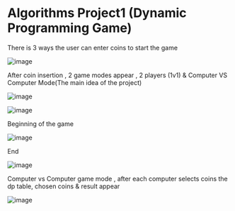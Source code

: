 # Algorithms Project1 (Dynamic Programming Game)


There is 3 ways the user can enter coins to start the game

![image](https://github.com/user-attachments/assets/8dae30d1-82d6-4fd6-ae04-eceb5ff54bcb)




After coin insertion , 2 game modes appear , 2 players (1v1) & Computer VS Computer Mode(The main idea of the project)

![image](https://github.com/user-attachments/assets/eaa583b4-045b-4124-ae20-14bf39c51a37)




![image](https://github.com/user-attachments/assets/2adf45e0-c4d0-421c-baaa-7ecab01ac7b2)


Beginning of the game 

![image](https://github.com/user-attachments/assets/f500ca62-4bfc-43c9-aa1e-e6d5ff861525)



End

![image](https://github.com/user-attachments/assets/88077d17-6909-476d-a129-1ae7d55d9e5a)



Computer vs Computer game mode , after each computer selects coins the dp table, chosen coins & result appear

![image](https://github.com/user-attachments/assets/2d4ba7aa-77ef-44c9-bbcb-a9c6b2902ea4)

























